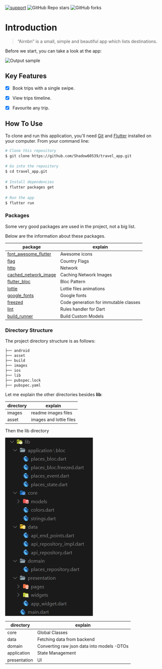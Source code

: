 
[![support](https://img.shields.io/badge/plateform-flutter%7Candroid%20studio-9cf?style=for-the-badge&logo=appveyor)](https://github.com/Shadow60539/travel_app)        ![GitHub Repo stars](https://img.shields.io/github/stars/Shadow60539/travel_app?style=for-the-badge)      ![GitHub forks](https://img.shields.io/github/forks/Shadow60539/travel_app?style=for-the-badge)

# Introduction

> “Airnbn”
is a small, simple and beautiful app which lists destinations.

Before we start, you can take a look at the app:

![Output sample](images/demo.gif)

## Key Features

- [x] Book trips with a single swipe.
- [x] View trips timeline.
- [x] Favourite any trip.


## How To Use

To clone and run this application, you'll need [Git](https://git-scm.com) and [Flutter](https://flutter.dev/docs/get-started/install) installed on your computer. From your command line:

```bash
# Clone this repository
$ git clone https://github.com/Shadow60539/travel_app.git

# Go into the repository
$ cd travel_app.git

# Install dependencies
$ flutter packages get

# Run the app
$ flutter run
```


### Packages


Some very good packages are used in the project, not a big list.


Below are the information about these packages.


package | explain
---|---
[font_awesome_flutter](https://pub.flutter-io.cn/packages/font_awesome_flutter) | Awesome icons
[flag](https://pub.flutter-io.cn/packages/flag) | Country Flags
[http](https://pub.flutter-io.cn/packages/table_calendar) | Network
[cached_network_image](https://pub.flutter-io.cn/packages/cached_network_image) | Caching Network Images
[flutter_bloc](https://pub.flutter-io.cn/packages/flutter_bloc) | Bloc Pattern
[lottie](https://pub.flutter-io.cn/packages/lottie) | Lottie files animations
[google_fonts](https://pub.flutter-io.cn/packages/google_fonts) | Google fonts 
[freezed](https://pub.flutter-io.cn/packages/freezed) | Code generation for immutable classes
[lint](https://pub.flutter-io.cn/packages/lint) | Rules handler for Dart
[build_runner](https://pub.flutter-io.cn/packages/build_runner) | Build Custom Models

### Directory Structure

The project directory structure is as follows:

```
├── android
├── asset
├── build
├── images
├── ios
├── lib
├── pubspec.lock
├── pubspec.yaml

```


Let me explain the other directories besides **lib**:

directory | explain
---|---
images | readme images files
asset | images and lottie files

Then the lib directory


![lib](images/lib.png)



directory | explain
---|---
core | Global Classes
data | Fetching data from backend
domain | Converting raw json data into models -DTOs
application | State Management 
presentation | UI

